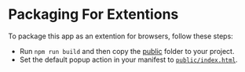 # Packaging For Extentions

To package this app as an extention for browsers, follow these steps:
- Run `npm run build` and then copy the [public](public) folder to your project.
- Set the default popup action in your manifest to [`public/index.html`](public/index.html).